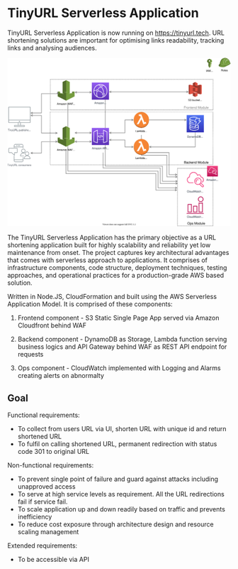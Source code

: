 # TinyURL Serverless Application

TinyURL Serverless Application is now running on <https://tinyurl.tech>. URL shortening solutions are important for optimising links readability, tracking links and analysing audiences.

![Diagram](diagram.svg)

The TinyURL Serverless Application has the primary objective as a URL shortening application built for highly scalability and reliability yet low maintenance from onset. The project captures key architectural advantages that comes with serverless approach to applications. It comprises of infrastructure components, code structure, deployment techniques, testing approaches, and operational practices for a production-grade AWS based solution.

Written in Node.JS, CloudFormation and built using the AWS Serverless Application Model. It is comprised of these components:

1. Frontend component - S3 Static Single Page App served via Amazon Cloudfront behind WAF

2. Backend component - DynamoDB as Storage, Lambda function serving business logics and API Gateway behind WAF as REST API endpoint for requests

3. Ops component - CloudWatch implemented with Logging and Alarms creating alerts on abnormalty

## Goal

Functional requirements:

- To collect from users URL via UI, shorten URL with unique id and return shortened URL
- To fulfil on calling shortened URL, permanent redirection with status code 301 to original URL

Non-functional requirements:

- To prevent single point of failure and guard against attacks including unapproved access
- To serve at high service levels as requirement. All the URL redirections fail if service fail.
- To scale application up and down readily based on traffic and prevents inefficiency
- To reduce cost exposure through architecture design and resource scaling management

Extended requirements:

- To be accessible via API
